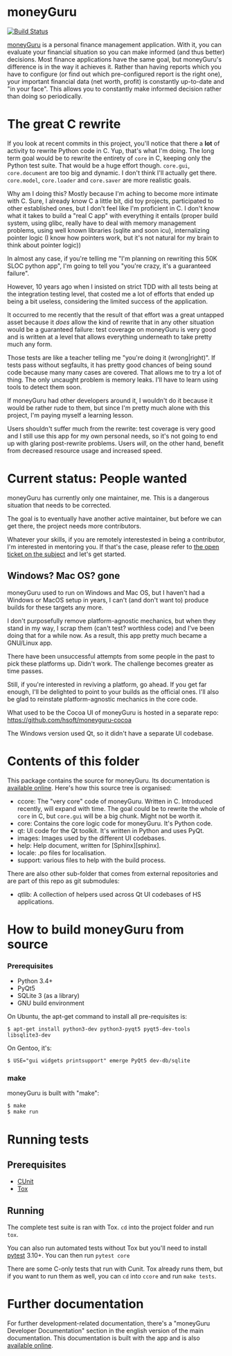 # moneyGuru

[![Build Status](https://travis-ci.org/hsoft/moneyguru.svg?branch=master)](https://travis-ci.org/hsoft/moneyguru)

[moneyGuru][moneyguru] is a personal finance management application. With it,
you can evaluate your financial situation so you can make informed (and thus
better) decisions. Most finance applications have the same goal, but
moneyGuru's difference is in the way it achieves it. Rather than having reports
which you have to configure (or find out which pre-configured report is the
right one), your important financial data (net worth, profit) is constantly
up-to-date and "in your face". This allows you to constantly make informed
decision rather than doing so periodically.

# The great C rewrite

If you look at recent commits in this project, you'll notice that there a
**lot** of activity to rewrite Python code in C. Yup, that's what I'm doing.
The long term goal would be to rewrite the entirety of `core` in C, keeping
only the Python test suite. That would be a huge effort though. `core.gui`,
`core.document` are too big and dynamic. I don't think I'll actually get there.
`core.model`, `core.loader` and `core.saver` are more realistic goals.

Why am I doing this? Mostly because I'm aching to become more intimate with C.
Sure, I already know C a little bit, did toy projects, participated to other
established ones, but I don't feel like I'm proficient in C. I don't know what
it takes to build a "real C app" with everything it entails (proper build
system, using glibc, really have to deal with memory management problems, using
well known libraries (sqlite and soon icu), internalizing pointer logic (I know
how pointers work, but it's not natural for my brain to think about pointer
logic))

In almost any case, if you're telling me "I'm planning on rewriting this 50K
SLOC python app", I'm going to tell you "you're crazy, it's a guaranteed
failure".

However, 10 years ago when I insisted on strict TDD with all tests being at the
integration testing level, that costed me a lot of efforts that ended up being
a bit useless, considering the limited success of the application.

It occurred to me recently that the result of that effort was a great untapped
asset because it *does* allow the kind of rewrite that in any other situation
would be a guaranteed failure: test coverage on moneyGuru is very good and is
written at a level that allows everything underneath to take pretty much any
form.

Those tests are like a teacher telling me "you're doing it (wrong|right)". If
tests pass without segfaults, it has pretty good chances of being sound code
because many many cases are covered. That allows me to try a lot of thing. The
only uncaught problem is memory leaks. I'll have to learn using tools to detect
them soon.

If moneyGuru had other developers around it, I wouldn't do it because it would
be rather rude to them, but since I'm pretty much alone with this project, I'm
paying myself a learning lesson. 

Users shouldn't suffer much from the rewrite: test coverage is very good and I
still use this app for my own personal needs, so it's not going to end up with
glaring post-rewrite problems. Users *will*, on the other hand, benefit from
decreased resource usage and increased speed.

# Current status: People wanted

moneyGuru has currently only one maintainer, me. This is a dangerous situation
that needs to be corrected.

The goal is to eventually have another active maintainer, but before we can get
there, the project needs more contributors.

Whatever your skills, if you are remotely interestested in being a contributor,
I'm interested in mentoring you. If that's the case, please refer to [the open
ticket on the subject][contrib-issue] and let's get started.

## Windows? Mac OS? gone

moneyGuru used to run on Windows and Mac OS, but I haven't had a Windows or
MacOS setup in years, I can't (and don't want to) produce builds for these
targets any more.

I don't purposefully remove platform-agnostic mechanics, but when they stand in
my way, I scrap them (can't test? worthless code) and I've been doing that for
a while now. As a result, this app pretty much became a GNU/Linux app.

There have been unsuccessful attempts from some people in the past to pick these
platforms up. Didn't work. The challenge becomes greater as time passes.

Still, if you're interested in reviving a platform, go ahead. If you get far
enough, I'll be delighted to point to your builds as the official ones. I'll
also be glad to reinstate platform-agnostic mechanics in the core code.

What used to be the Cocoa UI of moneyGuru is hosted in a separate repo:
https://github.com/hsoft/moneyguru-cocoa

The Windows version used Qt, so it didn't have a separate UI codebase.

# Contents of this folder

This package contains the source for moneyGuru. Its documentation is
[available online][documentation]. Here's how this source tree is organised:

* ccore: The "very core" code of moneyGuru. Written in C. Introduced recently,
         will expand with time. The goal could be to rewrite the whole of `core`
         in C, but `core.gui` will be a big chunk. Might not be worth it.
* core: Contains the core logic code for moneyGuru. It's Python code.
* qt: UI code for the Qt toolkit. It's written in Python and uses PyQt.
* images: Images used by the different UI codebases.
* help: Help document, written for [Sphinx][sphinx].
* locale: .po files for localisation.
* support: various files to help with the build process.

There are also other sub-folder that comes from external repositories and are
part of this repo as git submodules:

* qtlib: A collection of helpers used across Qt UI codebases of HS applications.

# How to build moneyGuru from source

### Prerequisites

* Python 3.4+
* PyQt5
* SQLite 3 (as a library)
* GNU build environment

On Ubuntu, the apt-get command to install all pre-requisites is:

    $ apt-get install python3-dev python3-pyqt5 pyqt5-dev-tools libsqlite3-dev

On Gentoo, it's:

    $ USE="gui widgets printsupport" emerge PyQt5 dev-db/sqlite

### make

moneyGuru is built with "make":

    $ make
    $ make run

# Running tests

## Prerequisites

* [CUnit][cunit]
* [Tox][tox]

## Running

The complete test suite is ran with Tox. `cd` into the project folder and run
`tox`.

You can also run automated tests without Tox but you'll need to install
[pytest][pytest] 3.10+. You can then run `pytest core`

There are some C-only tests that run with Cunit. Tox already runs them, but if
you want to run them as well, you can `cd` into `ccore` and run `make tests`.

# Further documentation

For further development-related documentation, there's a "moneyGuru Developer
Documentation" section in the english version of the main documentation. This
documentation is built with the app and is also [available
online][documentation].

[moneyguru]: http://www.hardcoded.net/moneyguru/
[documentation]: http://www.hardcoded.net/moneyguru/help/en/
[contrib-issue]: https://github.com/hsoft/moneyguru/issues/425
[tox]: https://tox.readthedocs.org/en/latest/
[cunit]: http://cunit.sourceforge.net/
[pytest]: https://pytest.org

